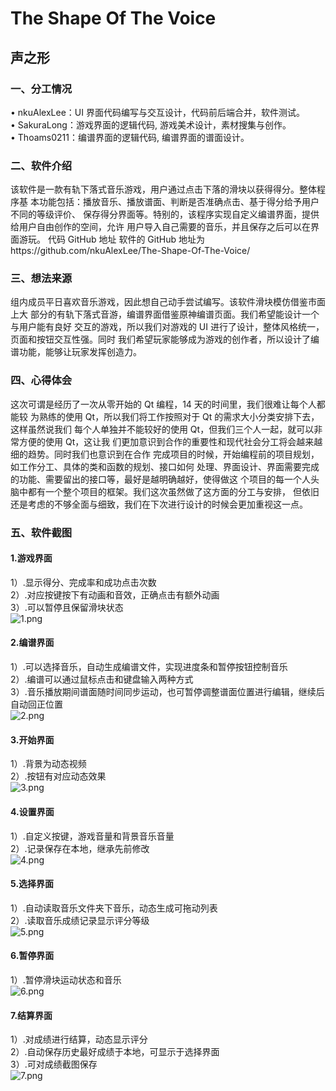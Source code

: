 # The Shape Of The Voice
## 声之形
### 一、分工情况
• nkuAlexLee：UI 界面代码编写与交互设计，代码前后端合并，软件测试。<br>
• SakuraLong：游戏界面的逻辑代码, 游戏美术设计，素材搜集与创作。<br>
• Thoams0211：编谱界面的逻辑代码, 编谱界面的谱面设计。<br>
### 二、软件介绍 ###
该软件是一款有轨下落式音乐游戏，用户通过点击下落的滑块以获得得分。整体程序基
本功能包括：播放音乐、播放谱面、判断是否准确点击、基于得分给予用户不同的等级评价、
保存得分界面等。特别的，该程序实现自定义编谱界面，提供给用户自由创作的空间，允许
用户导入自己需要的音乐，并且保存之后可以在界面游玩。
代码 GitHub 地址
软件的 GitHub 地址为https://github.com/nkuAlexLee/The-Shape-Of-The-Voice/
### 三、想法来源 ###
组内成员平日喜欢音乐游戏，因此想自己动手尝试编写。该软件滑块模仿借鉴市面上大
部分的有轨下落式音游，编谱界面借鉴原神编谱页面。我们希望能设计一个与用户能有良好
交互的游戏，所以我们对游戏的 UI 进行了设计，整体风格统一，页面和按钮交互性强。同时
我们希望玩家能够成为游戏的创作者，所以设计了编谱功能，能够让玩家发挥创造力。
### 四、心得体会 ###
这次可谓是经历了一次从零开始的 Qt 编程，14 天的时间里，我们很难让每个人都能较
为熟练的使用 Qt，所以我们将工作按照对于 Qt 的需求大小分类安排下去，这样虽然说我们
每个人单独并不能较好的使用 Qt，但我们三个人一起，就可以非常方便的使用 Qt，这让我
们更加意识到合作的重要性和现代社会分工将会越来越细的趋势。同时我们也意识到在合作
完成项目的时候，开始编程前的项目规划，如工作分工、具体的类和函数的规划、接口如何
处理、界面设计、界面需要完成的功能、需要留出的接口等，最好是越明确越好，使得做这
个项目的每一个人头脑中都有一个整个项目的框架。我们这次虽然做了这方面的分工与安排，
但依旧还是考虑的不够全面与细致，我们在下次进行设计的时候会更加重视这一点。
### 五、软件截图 ###
#### 1.游戏界面 ####
1）.显示得分、完成率和成功点击次数<br>
2）.对应按键按下有动画和音效，正确点击有额外动画<br>
3）.可以暂停且保留滑块状态<br>
![1.png](https://s2.loli.net/2022/07/14/iztEPAwyCevdj5X.png)
#### 2.编谱界面 ####
1）.可以选择音乐，自动生成编谱文件，实现进度条和暂停按钮控制音乐<br>
2）.编谱可以通过鼠标点击和键盘输入两种方式<br>
3）.音乐播放期间谱面随时间同步运动，也可暂停调整谱面位置进行编辑，继续后自动回正位置<br>
![2.png](https://s2.loli.net/2022/07/14/hGdNcpUyVqI935E.png)
#### 3.开始界面 ####
1）.背景为动态视频<br>
2）.按钮有对应动态效果<br>
![3.png](https://s2.loli.net/2022/07/14/6KeY7cm23WlnAR1.png)
#### 4.设置界面 ####
1）.自定义按键，游戏音量和背景音乐音量<br>
2）.记录保存在本地，继承先前修改<br>
![4.png](https://s2.loli.net/2022/07/14/MU5cp3ogFRGjd1E.png)
#### 5.选择界面 ####
1）.自动读取音乐文件夹下音乐，动态生成可拖动列表<br>
2）.读取音乐成绩记录显示评分等级<br>
![5.png](https://s2.loli.net/2022/07/14/SQJYze786lorBEN.png)
#### 6.暂停界面 ####
1）.暂停滑块运动状态和音乐<br>
![6.png](https://s2.loli.net/2022/07/14/4ZeNrFmq1Lk7sDT.png)
#### 7.结算界面 ####
1）.对成绩进行结算，动态显示评分<br>
2）.自动保存历史最好成绩于本地，可显示于选择界面<br>
3）.可对成绩截图保存<br>
![7.png](https://s2.loli.net/2022/07/14/u7CV4k5ZDfn6zr1.png)
